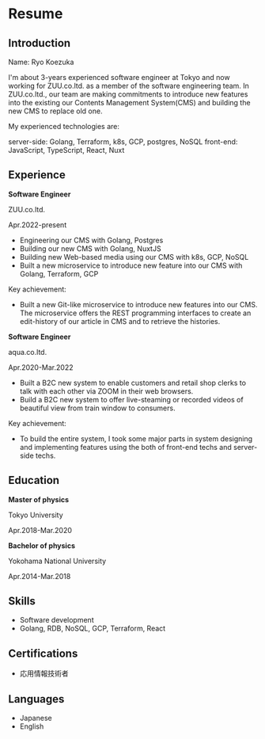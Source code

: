 # Resume

## Introduction

Name: Ryo Koezuka

I'm about 3-years experienced software engineer at Tokyo and now working for ZUU.co.ltd. as a member of the software engineering team. In ZUU.co.ltd., our team are making commitments to introduce new features into the existing our Contents Management System(CMS) and building the new CMS to replace old one.

My experienced technologies are:

server-side: Golang, Terraform, k8s, GCP, postgres, NoSQL
front-end: JavaScript, TypeScript, React, Nuxt

## Experience

**Software Engineer**

ZUU.co.ltd.

Apr.2022-present

- Engineering our CMS with Golang, Postgres
- Building our new CMS with Golang, NuxtJS
- Building new Web-based media using our CMS with k8s, GCP, NoSQL
- Built a new microservice to introduce new feature into our CMS with Golang, Terraform, GCP 

Key achievement:

- Built a new Git-like microservice to introduce new features into our CMS. The microservice offers the REST programming interfaces to create an edit-history of our article in CMS and to retrieve the histories.

**Software Engineer**

aqua.co.ltd.

Apr.2020-Mar.2022

- Built a B2C new system to enable customers and retail shop clerks to talk with each other via ZOOM in their web browsers.
- Build a B2C new system to offer live-steaming or recorded videos of beautiful view from train window to consumers.

Key achievement:

- To build the entire system, I took some major parts in system designing and implementing features using the both of front-end techs and server-side techs.

## Education

**Master of physics**

Tokyo University

Apr.2018-Mar.2020

**Bachelor of physics**

Yokohama National University

Apr.2014-Mar.2018

## Skills

- Software development 
- Golang, RDB, NoSQL, GCP, Terraform, React

## Certifications

- 応用情報技術者

## Languages

- Japanese
- English